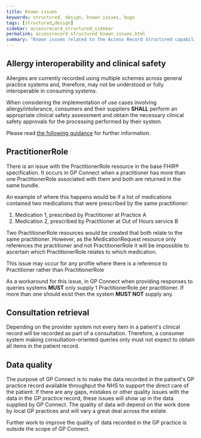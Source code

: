 ```yaml
---
title: Known issues
keywords: structured, design, known issues, bugs
tags: [structured,design]
sidebar: accessrecord_structured_sidebar
permalink: accessrecord_structured_known_issues.html
summary: "Known issues related to the Access Record Structured capability pack"
---
```


## Allergy interoperability and clinical safety ##

Allergies are currently recorded using multiple schemes across general practice systems and, therefore, may not be understood or fully interoperable in consuming systems.

When considering the implementation of use cases involving allergy/intolerance, consumers and their suppliers **SHALL** perform an appropriate clinical safety assessment and obtain the necessary clinical safety approvals for the processing performed by their system.

Please read [the following guidance](http://gpconnect.netlify.com/accessrecord_structured_development_allergies_guidance.html#allergyintolerance-interoperability-and-clinical-safety) for further information.

## PractitionerRole

There is an issue with the PractitionerRole resource in the base FHIR&reg; specification. It occurs in GP Connect when a practitioner has more than one PractitionerRole associated with them and both are returned in the same bundle. 

An example of where this happens would be if a list of medications contained two medications that were prescribed by the same practitioner:

1. Medication 1, prescribed by Practitioner at Practice A
2. Medication 2, prescribed by Practitioner at Out of Hours service B

Two PractitionerRole resources would be created that both relate to the same practitioner. However, as the MedicationRequest resource only references the practitioner and not PractitionerRole it will be impossible to ascertain which PractitionerRole relates to which medication.

This issue may occur for any profile where there is a reference to Practitioner rather than PractitionerRole

As a workaround for this issue, in GP Connect when providing responses to queries systems **MUST** only supply 1 PractitionerRole per practitioner. If more than one should exist then the system **MUST NOT** supply any.

## Consultation retrieval ##

Depending on the provider system not every item in a patient's clinical record will be recorded as part of a consultation. Therefore, a consumer system making consultation-oriented queries only must not expect to obtain all items in the patient record.

## Data quality ##

The purpose of GP Connect is to make the data recorded in the patient's GP practice record available throughput the NHS to support the direct care of the patient. If there are any gaps, mistakes or other quality issues with the data in the GP practice record, these issues will show up in the data supplied by GP Connect. The quality of data will depend on the work done by local GP practices and will vary a great deal across the estate.

Further work to improve the quality of data recorded in the GP practice is outside the scope of GP Connect.
